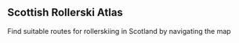 ## Scottish Rollerski Atlas

<script src="app.js"></script>

Find suitable routes for rollerskiing in Scotland by navigating the map
      
